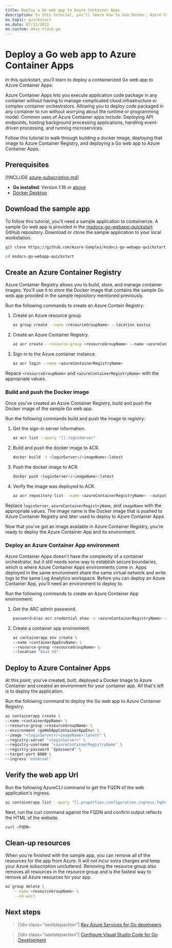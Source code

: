 ```yaml
---
title: Deploy a Go web app to Azure Container Apps
description: In this tutorial, you'll learn how to use Docker, Azure Container Registry, and Azure Container Apps to deploy a Go web ap to Azure.
ms.topic: quickstart
ms.date: 07/12/2022
ms.custom: devx-track-go
---
```


# Deploy a Go web app to Azure Container Apps

In this quickstart, you'll learn to deploy a containerized Go web app to Azure Container Apps.

Azure Container Apps lets you execute application code package in any container without having to manage complicated cloud infrastructure or complex container orchestrators. Allowing you to deploy code packaged in any container to run without worrying about the runtime or programming model. Common uses of Azure Container apps include: Deploying API endpoints, hosting background processing applications, handling event-driven processing, and running microservices.

Follow this tutorial to walk through building a docker image, deploying that image to Azure Container Registry, and deploying a Go web app to Azure Container Apps.

## Prerequisites

[!INCLUDE [azure-subscription.md](includes/azure-subscription.md)]
- **Go installed**: Version 1.18 or [above](https://golang.org/dl/)
- [Docker Desktop](https://www.docker.com/products/docker-desktop/)

## Download the sample app

To follow this tutorial, you'll need a sample application to containerize. A sample Go web app is provided in the [msdocs-go-webapp-quickstart](https://github.com/Azure-Samples/msdocs-go-webapp-quickstart) GitHub repository. Download or clone the sample application to your local workstation.

```bash
git clone https://github.com/Azure-Samples/msdocs-go-webapp-quickstart.git

cd msdocs-go-webapp-quickstart
```

## Create an Azure Container Registry

Azure Container Registry allows you to build, store, and manage container images. You'll use it to store the Docker image that contains the sample Go web app provided in the sample repository mentioned previously.

Run the following commands to create an Azure Contain Registry:

1. Create an Azure resource group.
    ```bash
    az group create --name <resourceGroupName> --location eastus
    ```
1. Create an Azure Container Registry.
    ```bash
    az acr create --resource-group <resourceGroupName> --name <azureContainerRegistryName> --sku basic --admin-enabled true
    ```
1. Sign in to the Azure container instance.
    ```bash
    az acr login --name <azureContainerRegistryName>  
    ```

Repace `<resourceGroupName>` and `<azureContainerRegistryName>` with the appropriate values.

### Build and push the Docker image

Once you've created an Azure Container Registry, build and push the Docker image of the sample Go web app.

Run the following commands build and push the image to registry:

1. Get the sign-in server information.
    ```bash
    az acr list --query "[].loginServer" 
    ```
1. Build and push the docker image to ACR.
    ```bash
    docker build -t <loginServer>/<imageName>:latest
    ```
2. Push the docker image to ACR.
    ```bash
    docker push <loginServer>/<imageName>:latest
    ```
3. Verify the image was deployed to ACR.
    ```bash
    az acr repository list --name <azureContainerRegistryName> --output table
    ```

Replace `loginServer`, `azureContainerRegistryName`, and `imageName` with the appropriate values. The image name is the Docker image that is pushed to Azure Container Registry and later used to deploy to Azure Container Apps.

Now that you've got an image available in Azure Container Registry, you're ready to deploy the Azure Container App and its environment. 

### Deploy an Azure Container App environment

Azure Container Apps doesn't have the complexity of a container orchestrator, but it still needs some way to establish secure boundaries, which is where Azure Container Apps environments come in. Apps deployed in the same environment share the same virtual network and write logs to the same Log Analytics workspace. Before you can deploy an Azure Container App, you'll need an environment to deploy to.

Run the following commands to create an Azure Container App environment:

1. Get the ARC admin password.
    ```bash
    password=$(az acr credential show -n <azureContainerRegistryName> --query 'passwords[0].value' --out tsv)
    ```
2. Create a container app environment.
    ```bash
    az containerapp env create \
    --name <containerAppEnvName> \
    --resource-group <resourceGroupName> \
    --location "East US"
    ```

## Deploy to Azure Container Apps

At this point, you've created, built, deployed a Docker Image to Azure Container and created an environment for your container app. All that's left is to deploy the application.

Run the following command to deploy the Go web app to Azure Container Registry:

```bash
az containerapp create \
--name <containerAppName> \
--resource-group <resourceGroupName> \
--environment <goWebAppContainerAppEnv> \
--image "<loginServer>/<imageName>:latest" \
--registry-server "<loginServer>" \
--registry-username "<azureContainerRegistryName" \
--registry-password "$password" \
--target-port 8080 \
--ingress 'external'
```

## Verify the web app Url

Run the following AzureCLI command to get the FQDN of the web application's ingress.

```bash
az containerapp list --query "[].properties.configuration.ingress.fqdn" 
```

Next, run the curl command against the FQDN and confirm output reflects the HTML of the website.

```bash
curl <FQDN>
```

## Clean-up resources

When you're finished with the sample app, you can remove all of the resources for the app from Azure. It will not incur extra charges and keep your Azure subscription uncluttered. Removing the resource group also removes all resources in the resource group and is the fastest way to remove all Azure resources for your app.

```bash
az group delete \
    --name <resourceGroupName> \
    --no-wait
```

## Next steps

> [!div class="nextstepaction"]
> [Key Azure Services for Go developers](key-azure-services-for-go.md)

> [!div class="nextstepaction"]
> [Configure Visual Studio Code for Go Development](configure-visual-studio-code.md)
